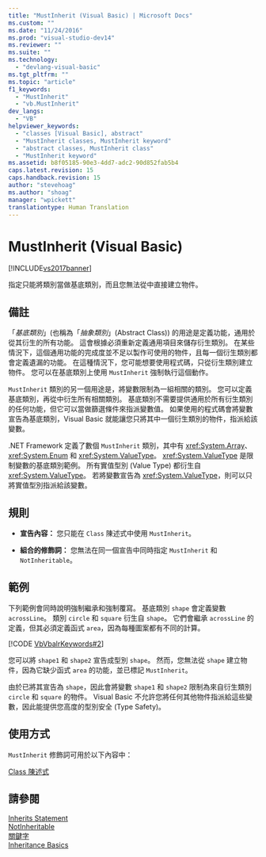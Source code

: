 ```yaml
---
title: "MustInherit (Visual Basic) | Microsoft Docs"
ms.custom: ""
ms.date: "11/24/2016"
ms.prod: "visual-studio-dev14"
ms.reviewer: ""
ms.suite: ""
ms.technology: 
  - "devlang-visual-basic"
ms.tgt_pltfrm: ""
ms.topic: "article"
f1_keywords: 
  - "MustInherit"
  - "vb.MustInherit"
dev_langs: 
  - "VB"
helpviewer_keywords: 
  - "classes [Visual Basic], abstract"
  - "MustInherit classes, MustInherit keyword"
  - "abstract classes, MustInherit class"
  - "MustInherit keyword"
ms.assetid: b8f05185-90e3-4dd7-adc2-90d852fab5b4
caps.latest.revision: 15
caps.handback.revision: 15
author: "stevehoag"
ms.author: "shoag"
manager: "wpickett"
translationtype: Human Translation
---
```

# MustInherit (Visual Basic)
[!INCLUDE[vs2017banner](../../../csharp/includes/vs2017banner.md)]

指定只能將類別當做基底類別，而且您無法從中直接建立物件。  
  
## 備註  
 「*基底類別*」\(也稱為「*抽象類別*」\(Abstract Class\)\) 的用途是定義功能，通用於從其衍生的所有功能。  這會根據必須重新定義通用項目來儲存衍生類別。  在某些情況下，這個通用功能的完成度並不足以製作可使用的物件，且每一個衍生類別都會定義遺漏的功能。  在這種情況下，您可能想要使用程式碼，只從衍生類別建立物件。  您可以在基底類別上使用 `MustInherit` 強制執行這個動作。  
  
 `MustInherit` 類別的另一個用途是，將變數限制為一組相關的類別。  您可以定義基底類別，再從中衍生所有相關類別。  基底類別不需要提供通用於所有衍生類別的任何功能，但它可以當做篩選條件來指派變數值。  如果使用的程式碼會將變數宣告為基底類別，Visual Basic 就能讓您只將其中一個衍生類別的物件，指派給該變數。  
  
 .NET Framework 定義了數個 `MustInherit` 類別，其中有 <xref:System.Array>、<xref:System.Enum> 和 <xref:System.ValueType>。  <xref:System.ValueType> 是限制變數的基底類別範例。  所有實值型別 \(Value Type\) 都衍生自 <xref:System.ValueType>。  若將變數宣告為 <xref:System.ValueType>，則可以只將實值型別指派給該變數。  
  
## 規則  
  
-   **宣告內容：** 您只能在 `Class` 陳述式中使用 `MustInherit`。  
  
-   **組合的修飾詞：** 您無法在同一個宣告中同時指定 `MustInherit` 和 `NotInheritable`。  
  
## 範例  
 下列範例會同時說明強制繼承和強制覆寫。  基底類別 `shape` 會定義變數 `acrossLine`。  類別 `circle` 和 `square` 衍生自 `shape`。  它們會繼承 `acrossLine` 的定義，但其必須定義函式 `area`，因為每種圖案都有不同的計算。  
  
 [!CODE [VbVbalrKeywords#2](../CodeSnippet/VS_Snippets_VBCSharp/VbVbalrKeywords#2)]  
  
 您可以將 `shape1` 和 `shape2` 宣告成型別 `shape`。  然而，您無法從 `shape` 建立物件，因為它缺少函式 `area` 的功能，並已標記 `MustInherit`。  
  
 由於已將其宣告為 `shape`，因此會將變數 `shape1` 和 `shape2` 限制為來自衍生類別 `circle` 和 `square` 的物件。  Visual Basic 不允許您將任何其他物件指派給這些變數，因此能提供您高度的型別安全 \(Type Safety\)。  
  
## 使用方式  
 `MustInherit` 修飾詞可用於以下內容中：  
  
 [Class 陳述式](../../../visual-basic/language-reference/statements/class-statement.md)  
  
## 請參閱  
 [Inherits Statement](../../../visual-basic/language-reference/statements/inherits-statement.md)   
 [NotInheritable](../../../visual-basic/language-reference/modifiers/notinheritable.md)   
 [關鍵字](../../../visual-basic/language-reference/keywords/index.md)   
 [Inheritance Basics](../../../visual-basic/programming-guide/language-features/objects-and-classes/inheritance-basics.md)